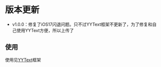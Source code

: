 # 版本更新
- v1.0.0：修复了iOS17闪退问题。只不过YYText框架不更新了，为了修复和自己使用YYText方便，所以上传了

## 使用

使用见[YYText](https://github.com/ibireme/YYText)框架

